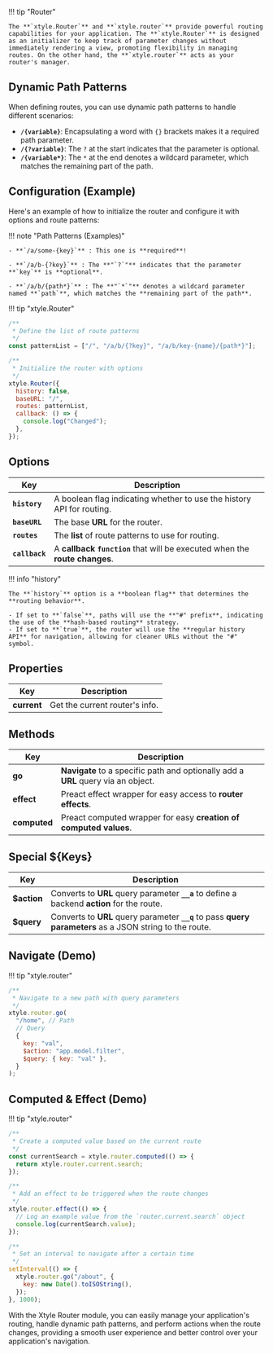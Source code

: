 !!! tip "Router"

    The **`xtyle.Router`** and **`xtyle.router`** provide powerful routing capabilities for your application. The **`xtyle.Router`** is designed as an initializer to keep track of parameter changes without immediately rendering a view, promoting flexibility in managing routes. On the other hand, the **`xtyle.router`** acts as your router's manager.

## **Dynamic** Path Patterns

When defining routes, you can use dynamic path patterns to handle different scenarios:

- **`/{variable}`**: Encapsulating a word with `{}` brackets makes it a required path parameter.
- **`/{?variable}`**: The `?` at the start indicates that the parameter is optional.
- **`/{variable*}`**: The `*` at the end denotes a wildcard parameter, which matches the remaining part of the path.

## Configuration (Example)

Here's an example of how to initialize the router and configure it with options and route patterns:

!!! note "Path Patterns (Examples)"

    - **`/a/some-{key}`** : This one is **required**!

    - **`/a/b-{?key}`** : The **"`?`"** indicates that the parameter **`key`** is **optional**.

    - **`/a/b/{path*}`** : The **"`*`"** denotes a wildcard parameter named **`path`**, which matches the **remaining part of the path**.

!!! tip "xtyle.Router"

```js
/**
 * Define the list of route patterns
 */
const patternList = ["/", "/a/b/{?key}", "/a/b/key-{name}/{path*}"];

/**
 * Initialize the router with options
 */
xtyle.Router({
  history: false,
  baseURL: "/",
  routes: patternList,
  callback: () => {
    console.log("Changed");
  },
});
```

## Options

| Key            | Description                                                                 |
| -------------- | --------------------------------------------------------------------------- |
| **`history`**  | A boolean flag indicating whether to use the history API for routing.       |
| **`baseURL`**  | The base **URL** for the router.                                            |
| **`routes`**   | The **list** of route patterns to use for routing.                          |
| **`callback`** | A **callback `function`** that will be executed when the **route changes**. |

!!! info "history"

    The **`history`** option is a **boolean flag** that determines the **routing behavior**.

    - If set to **`false`**, paths will use the **"#" prefix**, indicating the use of the **hash-based routing** strategy.
    - If set to **`true`**, the router will use the **regular history API** for navigation, allowing for cleaner URLs without the "#" symbol.

## Properties

| Key         | Description                    |
| ----------- | ------------------------------ |
| **current** | Get the current router's info. |

## Methods

| Key          | Description                                                                       |
| ------------ | --------------------------------------------------------------------------------- |
| **go**       | **Navigate** to a specific path and optionally add a **URL** query via an object. |
| **effect**   | Preact effect wrapper for easy access to **router effects**.                      |
| **computed** | Preact computed wrapper for easy **creation of computed values**.                 |

## Special ${**Keys**}

| Key         | Description                                                                                               |
| ----------- | --------------------------------------------------------------------------------------------------------- |
| **$action** | Converts to **URL** query parameter **`__a`** to define a backend **action** for the route.               |
| **$query**  | Converts to **URL** query parameter **`__q`** to pass **query parameters** as a JSON string to the route. |

## Navigate (Demo)

!!! tip "xtyle.router"

```js
/**
 * Navigate to a new path with query parameters
 */
xtyle.router.go(
  "/home", // Path
  // Query
  {
    key: "val",
    $action: "app.model.filter",
    $query: { key: "val" },
  }
);
```

## Computed & Effect (Demo)

!!! tip "xtyle.router"

```js
/**
 * Create a computed value based on the current route
 */
const currentSearch = xtyle.router.computed(() => {
  return xtyle.router.current.search;
});

/**
 * Add an effect to be triggered when the route changes
 */
xtyle.router.effect(() => {
  // Log an example value from the `router.current.search` object
  console.log(currentSearch.value);
});

/**
 * Set an interval to navigate after a certain time
 */
setInterval(() => {
  xtyle.router.go("/about", {
    key: new Date().toISOString(),
  });
}, 1000);
```

With the Xtyle Router module, you can easily manage your application's routing, handle dynamic path patterns, and perform actions when the route changes, providing a smooth user experience and better control over your application's navigation.
